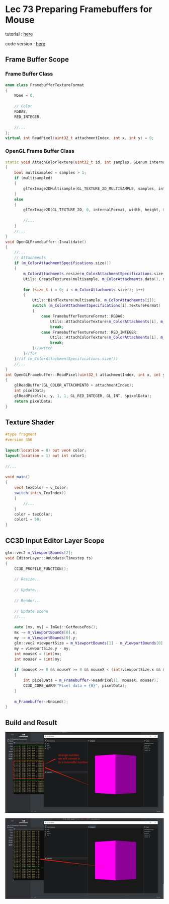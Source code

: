 # Lec 73 Preparing Framebuffers for Mouse 

tutorial : [here](https://www.youtube.com/watch?v=wYVaIOUhz6s&list=PLlrATfBNZ98dC-V-N3m0Go4deliWHPFwT&index=96)

code version : [here](https://github.com/Graphic-researcher/Crosa-Conty-3D/commit/0a19f1469ce343a74a4b2530febf56fdc7da3a6c)

## Frame Buffer Scope

### Frame Buffer Class

```c++
enum class FramebufferTextureFormat
{
    None = 0,

    // Color
    RGBA8,
    RED_INTEGER,

	//...
};
virtual int ReadPixel(uint32_t attachmentIndex, int x, int y) = 0;
```

### OpenGL Frame Buffer Class

```c++
static void AttachColorTexture(uint32_t id, int samples, GLenum internalFormat, GLenum format, uint32_t width, uint32_t height, int index)
{
    bool multisampled = samples > 1;
    if (multisampled)
    {
        glTexImage2DMultisample(GL_TEXTURE_2D_MULTISAMPLE, samples, internalFormat, width, height, GL_FALSE);
    }
    else
    {
        glTexImage2D(GL_TEXTURE_2D, 0, internalFormat, width, height, 0, format, GL_UNSIGNED_BYTE, nullptr);

        //...
    }
    //...
}
void OpenGLFramebuffer::Invalidate()
{
    //...
    // Attachments
    if (m_ColorAttachmentSpecifications.size())
    {
        m_ColorAttachments.resize(m_ColorAttachmentSpecifications.size());
        Utils::CreateTextures(multisample, m_ColorAttachments.data(), m_ColorAttachments.size());

        for (size_t i = 0; i < m_ColorAttachments.size(); i++)
        {
            Utils::BindTexture(multisample, m_ColorAttachments[i]);
            switch (m_ColorAttachmentSpecifications[i].TextureFormat)
            {
                case FramebufferTextureFormat::RGBA8:
                    Utils::AttachColorTexture(m_ColorAttachments[i], m_Specification.Samples, GL_RGBA8, GL_RGBA, m_Specification.Width, m_Specification.Height, i);
                    break;
                case FramebufferTextureFormat::RED_INTEGER:
                    Utils::AttachColorTexture(m_ColorAttachments[i], m_Specification.Samples, GL_R32I, GL_RED_INTEGER, m_Specification.Width, m_Specification.Height, i);
                    break;
            }//switch
        }//for
    }//if (m_ColorAttachmentSpecifications.size())
    //...
}
int OpenGLFramebuffer::ReadPixel(uint32_t attachmentIndex, int x, int y)
{
    glReadBuffer(GL_COLOR_ATTACHMENT0 + attachmentIndex);
    int pixelData;
    glReadPixels(x, y, 1, 1, GL_RED_INTEGER, GL_INT, &pixelData);
    return pixelData;
}
```

## Texture Shader

```glsl
#type fragment
#version 450

layout(location = 0) out vec4 color;
layout(location = 1) out int color1;

//...

void main()
{
    vec4 texColor = v_Color;
    switch(int(v_TexIndex))
    {
		//...
    }
    color = texColor;
    color1 = 50;
}

```

## CC3D Input Editor Layer Scope

```c++
glm::vec2 m_ViewportBounds[2];
void EditorLayer::OnUpdate(Timestep ts)
{
    CC3D_PROFILE_FUNCTION();

    // Resize...
	
    // Update...

    // Render...

    // Update scene
	//...

    auto [mx, my] = ImGui::GetMousePos();
    mx -= m_ViewportBounds[0].x;
    my -= m_ViewportBounds[0].y;
    glm::vec2 viewportSize = m_ViewportBounds[1] - m_ViewportBounds[0];
    my = viewportSize.y - my;
    int mouseX = (int)mx;
    int mouseY = (int)my;

    if (mouseX >= 0 && mouseY >= 0 && mouseX < (int)viewportSize.x && mouseY < (int)viewportSize.y)
    {
        int pixelData = m_Framebuffer->ReadPixel(1, mouseX, mouseY);
        CC3D_CORE_WARN("Pixel data = {0}", pixelData);
    }

    m_Framebuffer->Unbind();
}
```

## Build and Result

![image-20211122221404465](./1.png)

![image-20211122221458666](./2.png)